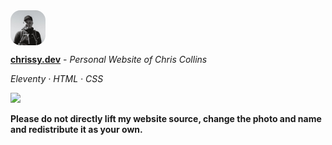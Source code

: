 <img src="/source/static/chriscollins.jpg" style="border-radius: 1rem;" alt="Chris" width="56" align="center" />

<strong><a href="https://chrissy.dev">chrissy.dev</a></strong> - <em> Personal Website of Chris Collins</em></strong>

<em>Eleventy · HTML · CSS</em>

<a href="https://app.netlify.com/sites/chriscollins/deploys"><img src="https://api.netlify.com/api/v1/badges/27819fce-1c2b-4f30-ab30-5c0769f9734e/deploy-status"></a>

**Please do not directly lift my website source, change the photo and name and redistribute it as your own.** 